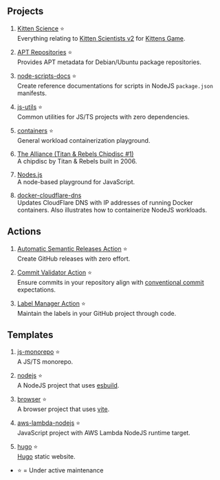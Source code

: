 ## Projects

1. [Kitten Science](https://github.com/kitten-science) ⭐  
   Everything relating to [Kitten Scientists v2](https://github.com/kitten-science/kitten-scientists) for [Kittens Game](https://kittensgame.com/).

1. [APT Repositories](https://github.com/apt-repositories) ⭐  
   Provides APT metadata for Debian/Ubuntu package repositories.

1. [node-scripts-docs](https://github.com/oliversalzburg/node-scripts-docs) ⭐  
   Create reference documentations for scripts in NodeJS `package.json` manifests.

1. [js-utils](https://github.com/oliversalzburg/js-utils) ⭐  
   Common utilities for JS/TS projects with zero dependencies.

1. [containers](https://github.com/oliversalzburg/containers) ⭐  
   General workload containerization playground.

1. [The Alliance (Titan & Rebels Chipdisc #1)](https://github.com/oliversalzburg/TitanRebelsChipdisc1)  
   A chipdisc by Titan & Rebels built in 2006.

1. [Nodes.js](https://github.com/oliversalzburg/nodes-js)  
   A node-based playground for JavaScript.

1. [docker-cloudflare-dns](https://github.com/oliversalzburg/docker-cloudflare-dns)  
   Updates CloudFlare DNS with IP addresses of running Docker containers. Also illustrates how to containerize NodeJS workloads.

## Actions

1. [Automatic Semantic Releases Action](https://github.com/marketplace/actions/automatic-semantic-releases) ⭐  
   Create GitHub releases with zero effort.

1. [Commit Validator Action](https://github.com/marketplace/actions/commit-validator) ⭐  
   Ensure commits in your repository align with [conventional commit](https://www.conventionalcommits.org/en/v1.0.0/) expectations.

1. [Label Manager Action](https://github.com/marketplace/actions/label-manager) ⭐  
   Maintain the labels in your GitHub project through code.

## Templates

1. [js-monorepo](https://github.com/oliversalzburg/js-monorepo) ⭐  
   A JS/TS monorepo.

1. [nodejs](https://github.com/oliversalzburg/nodejs) ⭐  
   A NodeJS project that uses [esbuild](https://esbuild.github.io/).

1. [browser](https://github.com/oliversalzburg/browser) ⭐  
   A browser project that uses [vite](https://vitejs.dev/).

1. [aws-lambda-nodejs](https://github.com/oliversalzburg/aws-lambda-nodejs) ⭐  
   JavaScript project with AWS Lambda NodeJS runtime target.

1. [hugo](https://github.com/oliversalzburg/hugo) ⭐  
   [Hugo](https://gohugo.io/) static website.

-   ⭐ = Under active maintenance

